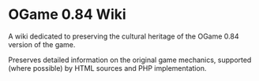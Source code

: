 # OGame 0.84 Wiki

A wiki dedicated to preserving the cultural heritage of the OGame 0.84 version of the game.

Preserves detailed information on the original game mechanics, supported (where possible) by HTML sources and PHP implementation.

